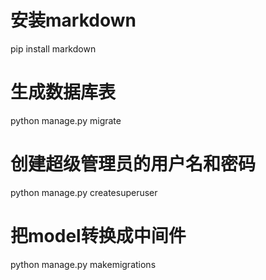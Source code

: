 # 安装markdown
pip install markdown
# 生成数据库表
python manage.py migrate
# 创建超级管理员的用户名和密码
python manage.py createsuperuser
# 把model转换成中间件
python manage.py makemigrations